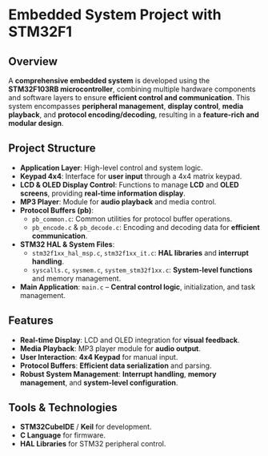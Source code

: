 

#  Embedded System Project with STM32F1  

##  Overview  
A **comprehensive embedded system** is developed using the **STM32F103RB microcontroller**, combining multiple hardware components and software layers to ensure **efficient control and communication**. This system encompasses **peripheral management**, **display control**, **media playback**, and **protocol encoding/decoding**, resulting in a **feature-rich and modular design**.

##  Project Structure  
- **Application Layer**: High-level control and system logic.  
- **Keypad 4x4**: Interface for **user input** through a 4x4 matrix keypad.  
- **LCD & OLED Display Control**: Functions to manage **LCD** and **OLED screens**, providing **real-time information display**.  
- **MP3 Player**: Module for **audio playback** and media control.  
- **Protocol Buffers (pb)**:  
  - `pb_common.c`: Common utilities for protocol buffer operations.  
  - `pb_encode.c` & `pb_decode.c`: Encoding and decoding data for **efficient communication**.  
- **STM32 HAL & System Files**:  
  - `stm32f1xx_hal_msp.c`, `stm32f1xx_it.c`: **HAL libraries** and **interrupt handling**.  
  - `syscalls.c`, `sysmem.c`, `system_stm32f1xx.c`: **System-level functions** and memory management.  
- **Main Application**: `main.c` – **Central control logic**, initialization, and task management.  

##  Features  
- **Real-time Display**: LCD and OLED integration for **visual feedback**.  
- **Media Playback**: MP3 player module for **audio output**.  
- **User Interaction**: **4x4 Keypad** for manual input.  
- **Protocol Buffers**: **Efficient data serialization** and parsing.  
- **Robust System Management**: **Interrupt handling**, **memory management**, and **system-level configuration**.  

## Tools & Technologies  
- **STM32CubeIDE** / **Keil** for development.  
- **C Language** for firmware.  
- **HAL Libraries** for STM32 peripheral control.  

